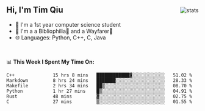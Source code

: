 <p>
<img src="https://github-readme-stats.vercel.app/api?username=qyxtim&show_icons=true&theme=onedark" alt="stats" align="right" style="padding-top:20px"/>
</p>

## Hi, I'm Tim Qiu

- 🔭 I'm a 1st year computer science student
- 🌱 I'm a a Bibliophilia📕 and a Wayfarer🚶
- 🌐 Languages: Python, C++, C, Java

<br>

📊 **This Week I Spent My Time On:**
<!--START_SECTION:waka-->

```text
C++              15 hrs 8 mins   ████████████▓░░░░░░░░░░░░   51.02 %
Markdown         8 hrs 24 mins   ███████░░░░░░░░░░░░░░░░░░   28.33 %
Makefile         2 hrs 34 mins   ██▒░░░░░░░░░░░░░░░░░░░░░░   08.70 %
Python           1 hr 27 mins    █▒░░░░░░░░░░░░░░░░░░░░░░░   04.91 %
Rust             48 mins         ▓░░░░░░░░░░░░░░░░░░░░░░░░   02.75 %
C                27 mins         ▒░░░░░░░░░░░░░░░░░░░░░░░░   01.55 %
```

<!--END_SECTION:waka-->
